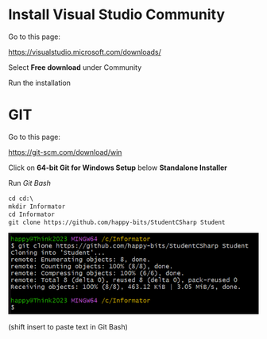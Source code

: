 
# Install Visual Studio Community

Go to this page:

https://visualstudio.microsoft.com/downloads/

Select **Free download** under Community

Run the installation

# GIT

Go to this page:

https://git-scm.com/download/win

Click on **64-bit Git for Windows Setup** below **Standalone Installer**

Run *Git Bash*

	cd cd:\
	mkdir Informator
	cd Informator
	git clone https://github.com/happy-bits/StudentCSharp Student

![](git.png)

(shift insert to paste text in Git Bash)